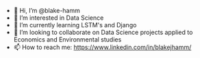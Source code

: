 - 👋 Hi, I’m @blake-hamm
- 👀 I’m interested in Data Science
- 🌱 I’m currently learning LSTM's and Django
- 💞️ I’m looking to collaborate on Data Science projects applied to Economics and Environmental studies
- 📫 How to reach me: https://www.linkedin.com/in/blakejhamm/

